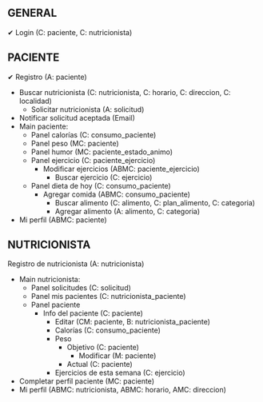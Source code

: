 ## GENERAL
✔ Login (C: paciente, C: nutricionista)

## PACIENTE
✔ Registro (A: paciente)
* Buscar nutricionista (C: nutricionista, C: horario, C: direccion, C: localidad)
  * Solicitar nutricionista (A: solicitud)
* Notificar solicitud aceptada (Email)
* Main paciente:
  * Panel calorías (C: consumo_paciente)
  * Panel peso (MC: paciente)
  * Panel humor (MC: paciente_estado_animo)
  * Panel ejercicio (C: paciente_ejercicio)
    * Modificar ejercicios (ABMC: paciente_ejercicio)
      * Buscar ejercicio (C: ejercicio)
  * Panel dieta de hoy (C: consumo_paciente)
    * Agregar comida (ABMC: consumo_paciente)
      * Buscar alimento (C: alimento, C: plan_alimento, C: categoria)
      * Agregar alimento (A: alimento, C: categoria)
* Mi perfil (ABMC: paciente)


## NUTRICIONISTA
 Registro de nutricionista (A: nutricionista)
* Main nutricionista:
  * Panel solicitudes (C: solicitud)
  * Panel mis pacientes (C: nutricionista_paciente)
  * Panel paciente
    * Info del paciente (C: paciente)
      * Editar (CM: paciente, B: nutricionista_paciente)
      * Calorías (C: consumo_paciente)
      * Peso
        * Objetivo (C: paciente)
          * Modificar (M: paciente)
        * Actual (C: paciente)
      * Ejercicios de esta semana (C: ejercicio)
* Completar perfil paciente (MC: paciente)
* Mi perfil (ABMC: nutricionista, ABMC: horario, AMC: direccion)